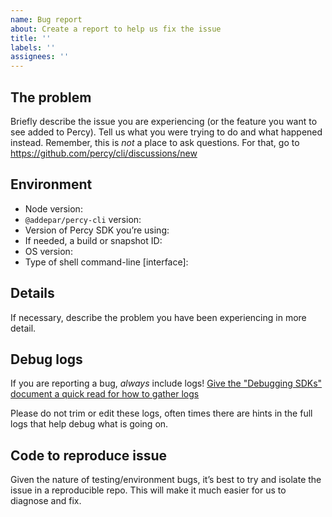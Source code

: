```yaml
---
name: Bug report
about: Create a report to help us fix the issue
title: ''
labels: ''
assignees: ''
---
```


<!--
## Have you read the "Debugging SDKs" doc yet?

There are common setup gotchas that happen with Percy's SDKs, it would be worth reading
the debugging document, which might already answer your question:
https://docs.percy.io/docs/debugging-sdks

## Reach out to Percy support instead?

If you’re having issues that _aren’t SDK bugs_, it would be best for you to
reach out to support instead: support@percy.io or
https://www.browserstack.com/contact#technical-support
-->

## The problem

Briefly describe the issue you are experiencing (or the feature you want to see
added to Percy). Tell us what you were trying to do and what happened
instead. Remember, this is _not_ a place to ask questions. For that, go to
https://github.com/percy/cli/discussions/new

## Environment

- Node version:
- `@addepar/percy-cli` version:
- Version of Percy SDK you’re using:
- If needed, a build or snapshot ID:
- OS version:
- Type of shell command-line [interface]:

## Details

If necessary, describe the problem you have been experiencing in more detail.

## Debug logs

If you are reporting a bug, _always_ include logs! [Give the "Debugging SDKs"
document a quick read for how to gather logs](https://docs.percy.io/docs/debugging-sdks#debugging-sdks)

Please do not trim or edit these logs, often times there are hints in the full
logs that help debug what is going on.

## Code to reproduce issue

Given the nature of testing/environment bugs, it’s best to try and isolate the
issue in a reproducible repo. This will make it much easier for us to diagnose
and fix.
